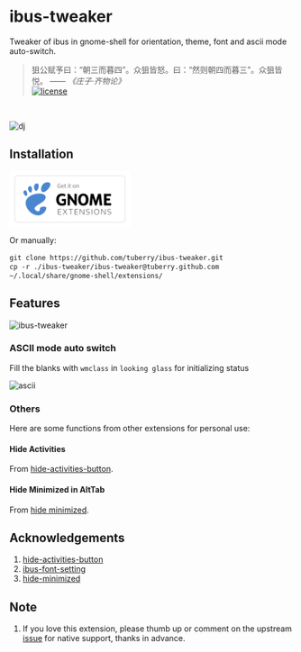 # ibus-tweaker
Tweaker of ibus in gnome-shell for orientation, theme, font and ascii mode auto-switch.
> 狙公赋芧曰：“朝三而暮四”。众狙皆怒。曰：“然则朝四而暮三”。众狙皆悦。 —— *《庄子·齐物论》*<br>
[![license]](/LICENSE)

</br>

![dj](https://user-images.githubusercontent.com/17917040/92872878-0e647800-f439-11ea-9c14-781b4d3191ed.gif)


## Installation
[<img src="https://raw.githubusercontent.com/andyholmes/gnome-shell-extensions-badge/master/get-it-on-ego.svg?sanitize=true" alt="Get it on GNOME Extensions" height="100" align="middle">][EGO]

Or manually:
```shell
git clone https://github.com/tuberry/ibus-tweaker.git
cp -r ./ibus-tweaker/ibus-tweaker@tuberry.github.com ~/.local/share/gnome-shell/extensions/
```

## Features

![ibus-tweaker](https://user-images.githubusercontent.com/17917040/92873390-90ed3780-f439-11ea-9650-d6d8f97677eb.png)

### ASCII mode auto switch

Fill the blanks with `wmclass` in `looking glass` for initializing status

![ascii](https://user-images.githubusercontent.com/17917040/80308786-70626f00-8803-11ea-8bbc-13d49efe4b4a.png)

### Others
Here are some functions from other extensions for personal use:
#### Hide Activities
From [hide-activities-button](https://extensions.gnome.org/extension/1128/hide-activities-button/).

#### Hide Minimized in AltTab
From [hide minimized](https://extensions.gnome.org/extension/2639/hide-minimized/).

## Acknowledgements

1. [hide-activities-button](https://extensions.gnome.org/extension/1128/hide-activities-button/)
2. [ibus-font-setting](https://extensions.gnome.org/extension/1121/ibus-font-setting/)
3. [hide-minimized](https://extensions.gnome.org/extension/2639/hide-minimized/)

## Note
1. If you love this extension, please thumb up or comment on the upstream [issue](https://github.com/ibus/ibus/issues/1679) for native support, thanks in advance.

[EGO]:https://extensions.gnome.org/extension/2820/ibus-tweaker/
[license]:https://img.shields.io/badge/license-GPLv3-green.svg
